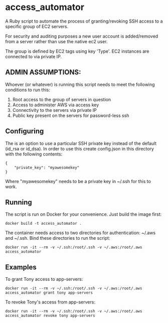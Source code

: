 # access_automator

A Ruby script to automate the process of granting/revoking SSH access to a specific group of EC2 servers.

For security and auditing purposes a new user account is added/removed from a server rather than use the native ec2 user.

The group is defined by EC2 tags using key 'Type'. EC2 instances are connected to via private IP.

## ADMIN ASSUMPTIONS:

Whoever (or whatever) is running this script needs to meet the following conditions to run this:

1) Root access to the group of servers in question
2) Access to administer AWS via access key
3) Connectivity to the servers via private IP
4) Public key present on the servers for password-less ssh

## Configuring

The is an option to use a particular SSH private key instead of the default (id_rsa or id_dsa). In order to use this create config.json in this directory with the following contents:

```
{
    "private_key": "myawesomekey"
}
```

Where "myawesomekey" needs to be a private key in ~/.ssh for this to work.

## Running

The script is run on Docker for your convenience. Just build the image first:

```
docker build -t access_automator .
```

The container needs access to two directories for authentication: ~/.aws and ~/.ssh. Bind these directories to run the script:

```
docker run -it --rm -v ~/.ssh:/root/.ssh -v ~/.aws:/root/.aws access_automator
```

## Examples

To grant Tony access to app-servers:

```
docker run -it --rm -v ~/.ssh:/root/.ssh -v ~/.aws:/root/.aws access_automator grant tony app-servers
```

To revoke Tony's access from app-servers:

```
docker run -it --rm -v ~/.ssh:/root/.ssh -v ~/.aws:/root/.aws access_automator revoke tony app-servers
```
